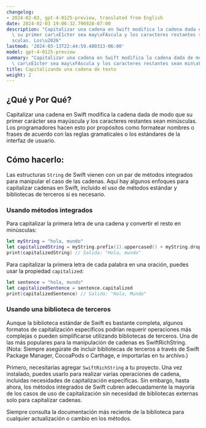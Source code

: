 ```yaml
---
changelog:
- 2024-02-03, gpt-4-0125-preview, translated from English
date: 2024-02-03 19:06:32.796928-07:00
description: "Capitalizar una cadena en Swift modifica la cadena dada de modo que\
  \ su primer car\xE1cter sea may\xFAscula y los caracteres restantes sean min\xFA\
  sculas. Los\u2026"
lastmod: '2024-03-13T22:44:59.400313-06:00'
model: gpt-4-0125-preview
summary: "Capitalizar una cadena en Swift modifica la cadena dada de modo que su primer\
  \ car\xE1cter sea may\xFAscula y los caracteres restantes sean min\xFAsculas."
title: Capitalizando una cadena de texto
weight: 2
---
```


## ¿Qué y Por Qué?

Capitalizar una cadena en Swift modifica la cadena dada de modo que su primer carácter sea mayúscula y los caracteres restantes sean minúsculas. Los programadores hacen esto por propósitos como formatear nombres o frases de acuerdo con las reglas gramaticales o los estándares de la interfaz de usuario.

## Cómo hacerlo:

Las estructuras `String` de Swift vienen con un par de métodos integrados para manipular el caso de las cadenas. Aquí hay algunos enfoques para capitalizar cadenas en Swift, incluido el uso de métodos estándar y bibliotecas de terceros si es necesario.

### Usando métodos integrados

Para capitalizar la primera letra de una cadena y convertir el resto en minúsculas:

```swift
let myString = "hola, mundo"
let capitalizedString = myString.prefix(1).uppercased() + myString.dropFirst().lowercased()
print(capitalizedString) // Salida: "Hola, mundo"
```

Para capitalizar la primera letra de cada palabra en una oración, puedes usar la propiedad `capitalized`:

```swift
let sentence = "hola, mundo"
let capitalizedSentence = sentence.capitalized
print(capitalizedSentence) // Salida: "Hola, Mundo"
```

### Usando una biblioteca de terceros

Aunque la biblioteca estándar de Swift es bastante completa, algunos formatos de capitalización específicos podrían requerir operaciones más complejas o pueden simplificarse utilizando bibliotecas de terceros. Una de las más populares para la manipulación de cadenas es SwiftRichString. (Nota: Siempre asegúrate de incluir bibliotecas de terceros a través de Swift Package Manager, CocoaPods o Carthage, e importarlas en tu archivo.)

Primero, necesitarías agregar `SwiftRichString` a tu proyecto. Una vez instalado, puedes usarlo para realizar varias operaciones de cadena, incluidas necesidades de capitalización específicas. Sin embargo, hasta ahora, los métodos integrados de Swift cubren adecuadamente la mayoría de los casos de uso de capitalización sin necesidad de bibliotecas externas solo para capitalizar cadenas.

Siempre consulta la documentación más reciente de la biblioteca para cualquier actualización o cambio en los métodos.
